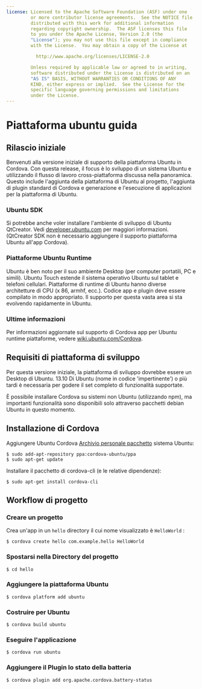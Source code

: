```yaml
---
license: Licensed to the Apache Software Foundation (ASF) under one
         or more contributor license agreements.  See the NOTICE file
         distributed with this work for additional information
         regarding copyright ownership.  The ASF licenses this file
         to you under the Apache License, Version 2.0 (the
         "License"); you may not use this file except in compliance
         with the License.  You may obtain a copy of the License at

           http://www.apache.org/licenses/LICENSE-2.0

         Unless required by applicable law or agreed to in writing,
         software distributed under the License is distributed on an
         "AS IS" BASIS, WITHOUT WARRANTIES OR CONDITIONS OF ANY
         KIND, either express or implied.  See the License for the
         specific language governing permissions and limitations
         under the License.
---
```


# Piattaforma ubuntu guida

## Rilascio iniziale

Benvenuti alla versione iniziale di supporto della piattaforma Ubuntu in Cordova. Con questa release, il focus è lo sviluppo di un sistema Ubuntu e utilizzando il flusso di lavoro cross-piattaforma discussa nella panoramica. Questo include l'aggiunta della piattaforma di Ubuntu al progetto, l'aggiunta di plugin standard di Cordova e generazione e l'esecuzione di applicazioni per la piattaforma di Ubuntu.

### Ubuntu SDK

Si potrebbe anche voler installare l'ambiente di sviluppo di Ubuntu QtCreator. Vedi [developer.ubuntu.com][1] per maggiori informazioni. (QtCreator SDK non è necessario aggiungere il supporto piattaforma Ubuntu all'app Cordova).

 [1]: http://developer.ubuntu.com

### Piattaforme Ubuntu Runtime

Ubuntu è ben noto per il suo ambiente Desktop (per computer portatili, PC e simili). Ubuntu Touch estende il sistema operativo Ubuntu sul tablet e telefoni cellulari. Piattaforme di runtime di Ubuntu hanno diverse architetture di CPU (x 86, armhf, ecc.). Codice app e plugin deve essere compilato in modo appropriato. Il supporto per questa vasta area si sta evolvendo rapidamente in Ubuntu.

### Ultime informazioni

Per informazioni aggiornate sul supporto di Cordova app per Ubuntu runtime piattaforme, vedere [wiki.ubuntu.com/Cordova][2].

 [2]: http://wiki.ubuntu.com/Cordova

## Requisiti di piattaforma di sviluppo

Per questa versione iniziale, la piattaforma di sviluppo dovrebbe essere un Desktop di Ubuntu. 13.10 Di Ubuntu (nome in codice 'impertinente') o più tardi è necessaria per godere il set completo di funzionalità supportate.

È possibile installare Cordova su sistemi non Ubuntu (utilizzando npm), ma importanti funzionalità sono disponibili solo attraverso pacchetti debian Ubuntu in questo momento.

## Installazione di Cordova

Aggiungere Ubuntu Cordova [Archivio personale pacchetto][3] sistema Ubuntu:

 [3]: https://launchpad.net/~cordova-ubuntu/+archive/ppa

    $ sudo add-apt-repository ppa:cordova-ubuntu/ppa
    $ sudo apt-get update
    

Installare il pacchetto di cordova-cli (e le relative dipendenze):

    $ sudo apt-get install cordova-cli
    

## Workflow di progetto

### Creare un progetto

Crea un'app in un `hello` directory il cui nome visualizzato è `HelloWorld` :

    $ cordova create hello com.example.hello HelloWorld
    

### Spostarsi nella Directory del progetto

    $ cd hello
    

### Aggiungere la piattaforma Ubuntu

    $ cordova platform add ubuntu
    

### Costruire per Ubuntu

    $ cordova build ubuntu
    

### Eseguire l'applicazione

    $ cordova run ubuntu
    

### Aggiungere il Plugin lo stato della batteria

    $ cordova plugin add org.apache.cordova.battery-status